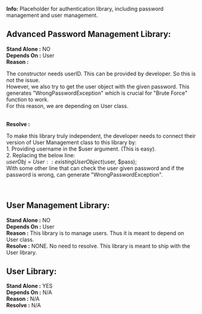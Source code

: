 **Info:** Placeholder for authentication library, including password management and user management.


Advanced Password Management Library:
--------------------------------------------

**Stand Alone	:** NO<BR>
**Depends On	:** User<BR>
**Reason	:**
		  <p>
		  The constructor needs userID. This can be provided by developer. So this is not the issue.<BR>
		  However, we also try to get the user object with the given password. This generates "WrongPasswordException" which is crucial for "Brute Force" function to work.<BR>
		  For this reason, we are depending on User class.
		  </p><BR>
**Resolve	:**
		  <p>
		  To make this library truly independent, the developer needs to connect their version of User Management class to this library by:<BR>
		  1. Providing username in the $user argument. (This is easy).<BR>
		  2. Replacing the below line:<BR>
			$userObj = User::existingUserObject($user, $pass);<BR>
		     With some other line that can check the user given password and if the password is wrong, can generate "WrongPasswordException".
		  </p><BR>




User Management Library:
--------------------------------
**Stand Alone	:** NO<BR>
**Depends On	:** User<BR>
**Reason	:** This library is to manage users. Thus it is meant to depend on User class.<BR>
**Resolve	:** NONE. No need to resolve. This library is meant to ship with the User library.<BR>




User Library:
-----------------------
**Stand Alone	:** YES<BR>
**Depends On	:** N/A<BR>
**Reason	:** N/A<BR>
**Resolve	:** N/A<BR>